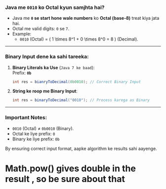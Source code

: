 ### Java me `0010` ko Octal kyun samjhta hai?  
- Java me **`0` se start hone wale numbers** ko **Octal (base-8)** treat kiya jata hai.  
- Octal me valid digits: `0` se `7`.  
- Example:  
  - `0010` (Octal) = \( 1 \times 8^1 + 0 \times 8^0 = 8 \) (Decimal).  

---

### Binary Input dene ka sahi tareeka:
1. **Binary Literals ka Use** (`Java 7 ke baad`):  
   Prefix: **`0b`**  
   ```java
   int res = bianryToDecimal(0b0010); // Correct Binary Input
   ```
   
2. **String ke roop me Binary Input**:  
   ```java
   int res = binaryToDecimal("0010"); // Process karega as Binary
   ```

---

### Important Notes:
- `0010` (Octal) ≠ `0b0010` (Binary).  
- Octal ke liye prefix: `0`  
- Binary ke liye prefix: `0b`  

By ensuring correct input format, aapke algorithm ke results sahi aayenge.

# Math.pow() gives double in the result , so be sure about that 